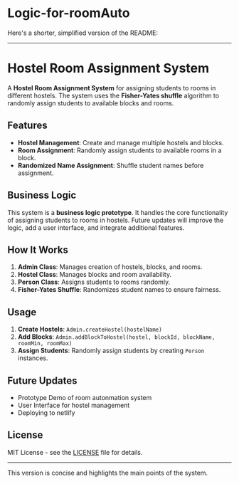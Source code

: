 # Logic-for-roomAuto

Here's a shorter, simplified version of the README:

---

# Hostel Room Assignment System

A **Hostel Room Assignment System** for assigning students to rooms in different hostels. The system uses the **Fisher-Yates shuffle** algorithm to randomly assign students to available blocks and rooms.

## Features

- **Hostel Management**: Create and manage multiple hostels and blocks.
- **Room Assignment**: Randomly assign students to available rooms in a block.
- **Randomized Name Assignment**: Shuffle student names before assignment.

## Business Logic

This system is a **business logic prototype**. It handles the core functionality of assigning students to rooms in hostels. Future updates will improve the logic, add a user interface, and integrate additional features.

## How It Works

1. **Admin Class**: Manages creation of hostels, blocks, and rooms.
2. **Hostel Class**: Manages blocks and room availability.
3. **Person Class**: Assigns students to rooms randomly.
4. **Fisher-Yates Shuffle**: Randomizes student names to ensure fairness.

## Usage

1. **Create Hostels**: `Admin.createHostel(hostelName)`
2. **Add Blocks**: `Admin.addBlockToHostel(hostel, blockId, blockName, roomMin, roomMax)`
3. **Assign Students**: Randomly assign students by creating `Person` instances.

## Future Updates

- Prototype Demo of room autonmation system
- User Interface for hostel management
- Deploying to netlify


## License

MIT License - see the [LICENSE](LICENSE) file for details.

---

This version is concise and highlights the main points of the system.
